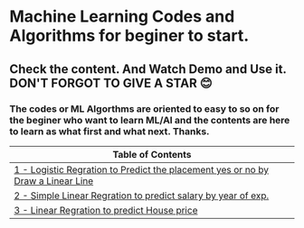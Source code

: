 # Machine Learning Codes and Algorithms for beginer to start.

## Check the content. And Watch Demo and Use it. DON'T FORGOT TO GIVE A STAR 😊

### The codes or ML Algorthms are oriented to easy to so on for the beginer who want to learn ML/AI and the contents are here to learn as what first and what next. Thanks.

| Table of Contents |
|--|
|[1 -  Logistic Regration to Predict the placement yes or no by Draw a Linear Line](https://github.com/emhash/Machine-Learning-and-AI/blob/main/logistic_regration_placement_predict.ipynb) |
|[2 - Simple Linear Regration to predict salary by year of exp. ](https://github.com/emhash/Machine-Learning-and-AI/blob/main/linear_regration_to_predict_salary.ipynb) |
|[3 - Linear Regration to predict House price ](https://github.com/emhash/Machine-Learning-and-AI/blob/main/linear_reg_buston_housing.ipynb) |

